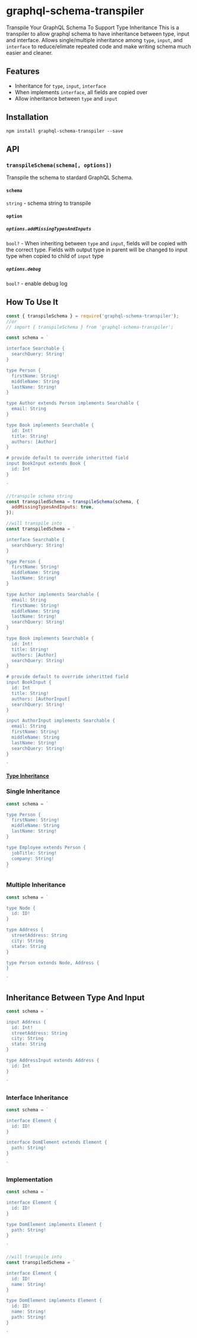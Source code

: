 # graphql-schema-transpiler
Transpile Your GraphQL Schema To Support Type Inheritance
This is a transpiler to allow graphql schema to have inheritance between type, input and interface.
Allows single/multiple inheritance among `type`, `input`, and `interface` to reduce/elimate repeated code and make writing schema much easier and cleaner.


## Features
  - Inheritance for `type`, `input`, `interface`
  - When implements `interface`, all fields are copied over
  - Allow inheritance between `type` and `input`


## Installation
`npm install graphql-schema-transpiler --save`


## API

<!--lint enable code-block-style-->

### `transpileSchema(schema[, options])`
Transpile the schema to stardard GraphQL Schema.

#### `schema` 
`string` - schema string to transpile

#### `option`

##### `options.addMissingTypesAndInputs`
`bool?` - When inheriting between `type` and `input`, fields will be copied with the correct type. 
Fields with output type in parent will be changed to input type when copied to child of `input` type

##### `options.debug`
`bool?` - enable debug log


## How To Use It
```js
const { transpileSchema } = require('graphql-schema-transpiler');
//or
// import { transpileSchema } from 'graphql-schema-transpiler';

const schema = `

interface Searchable {
  searchQuery: String!
}

type Person {
  firstName: String!
  middleName: String
  lastName: String!
}

type Author extends Person implements Searchable {
  email: String
}

type Book implements Searchable {
  id: Int!
  title: String!
  authors: [Author] 
}

# provide default to override inheritted field
input BookInput extends Book {
  id: Int
}

`

//transpile schema string
const transpiledSchema = transpileSchema(schema, {
  addMissingTypesAndInputs: true,
});

//will transpile into
const transpiledSchema = `

interface Searchable {
  searchQuery: String!
}

type Person {
  firstName: String!
  middleName: String
  lastName: String!
}

type Author implements Searchable {
  email: String
  firstName: String!
  middleName: String
  lastName: String!
  searchQuery: String!
}

type Book implements Searchable {
  id: Int!
  title: String!
  authors: [Author]
  searchQuery: String!
}

# provide default to override inheritted field
input BookInput {
  id: Int
  title: String!
  authors: [AuthorInput]
  searchQuery: String!
}

input AuthorInput implements Searchable {
  email: String
  firstName: String!
  middleName: String
  lastName: String!
  searchQuery: String!
}

`

```


[**Type Inheritance**](#type-inheritance)

### Single Inheritance

```js
const schema = `

type Person {
  firstName: String!
  middleName: String
  lastName: String!
}

type Employee extends Person {
  jobTitle: String!
  company: String!
}
`
```


### Multiple Inheritance

```js
const schema = `

type Node {
  id: ID!
}

type Address {
  streetAddress: String
  city: String
  state: String
}

type Person extends Node, Address {
}

`
```


## Inheritance Between Type And Input

```js
const schema = `

input Address {
  id: Int!
  streetAddress: String
  city: String
  state: String
}

type AddressInput extends Address {
  id: Int
}

`
```


### Interface Inheritance

```js
const schema = `

interface Element {
  id: ID!
}

interface DomElement extends Element {
  path: String!
}

`
```


### Implementation

```js
const schema = `

interface Element {
  id: ID!
}

type DomElement implements Element {
  path: String!
}

`

//will transpile into
const transpiledSchema = `

interface Element {
  id: ID!
  name: String!
}

type DomElement implements Element {
  id: ID!
  name: String!
  path: String!
}

`
```

